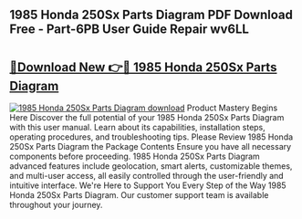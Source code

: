 ## 1985 Honda 250Sx Parts Diagram PDF Download Free - Part-6PB User Guide Repair wv6LL

# <h2><a href="http://dfi8n4f.blite.top/?on=1985+Honda+250Sx+Parts+Diagram">🔗Download New 👉🔴 1985 Honda 250Sx Parts Diagram</a></h2>

[![1985 Honda 250Sx Parts Diagram download](https://i.imgur.com/lujVjoI.png)](http://dfi8n4f.blite.top/?on=1985+Honda+250Sx+Parts+Diagram)
Product Mastery Begins Here Discover the full potential of your 1985 Honda 250Sx Parts Diagram with this user manual. Learn about its capabilities, installation steps, operating procedures, and troubleshooting tips. Please Review 1985 Honda 250Sx Parts Diagram the Package Contents Ensure you have all necessary components before proceeding. 1985 Honda 250Sx Parts Diagram advanced features include geolocation, smart alerts, customizable themes, and multi-user access, all easily controlled through the user-friendly and intuitive interface. We're Here to Support You Every Step of the Way 1985 Honda 250Sx Parts Diagram. Our customer support team is available throughout your journey.

